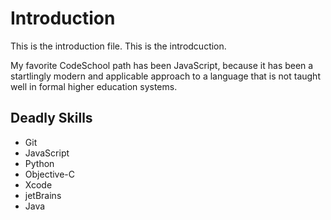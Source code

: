 Introduction
============

This is the introduction file.  This is the introdcuction.

My favorite CodeSchool path has been JavaScript, because it has been a 
startlingly modern and applicable approach to a language that is not taught 
well in formal higher education systems. 

Deadly Skills
-------------

* Git
* JavaScript
* Python
* Objective-C
* Xcode
* jetBrains
* Java
